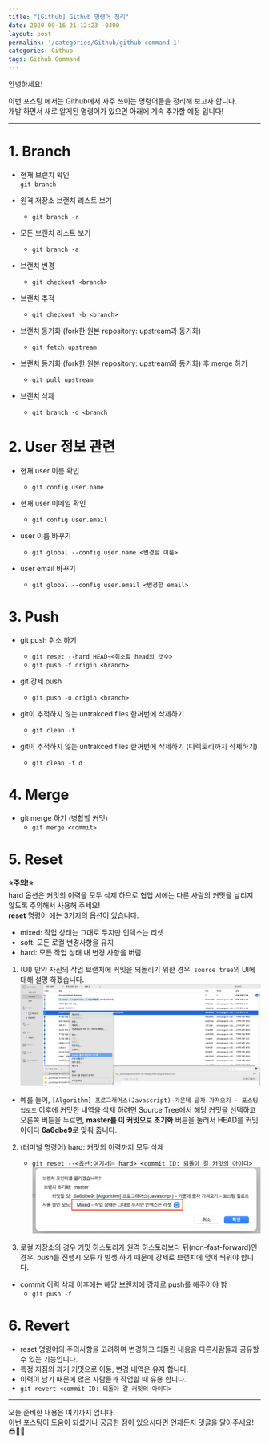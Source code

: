 ```yaml
---
title: "[Github] Github 명령어 정리"
date: 2020-09-16 21:12:23 -0400
layout: post
permalink: '/categories/Github/github-command-1'
categories: Github
tags: Github Command
---
```


안녕하세요!

이번 포스팅 에서는 Github에서 자주 쓰이는 명령어들을 정리해 보고자 합니다.  
개발 하면서 새로 알게된 명령어가 있으면 아래에 계속 추가할 예정 입니다!

-----
# 1. Branch
- 현재 브랜치 확인  
`git branch`

- 원격 저장소 브랜치 리스트 보기  
    - `git branch -r`

- 모든 브랜치 리스트 보기  
    - `git branch -a`

- 브랜치 변경  
    - `git checkout <branch>`

- 브랜치 추적  
    - `git checkout -b <branch>`

- 브랜치 동기화 (fork한 원본 repository: upstream과 동기화)  
    - `git fetch upstream`

- 브랜치 동기화 (fork한 원본 repository: upstream와 동기화) 후 merge 하기  
    - `git pull upstream`

- 브랜치 삭제  
    - `git branch -d <branch`


# 2. User 정보 관련
- 현재 user 이름 확인  
    - `git config user.name`

- 현재 user 이메일 확인  
    - `git config user.email`

- user 이름 바꾸기  
    - `git global --config user.name <변경할 이름>`

- user email 바꾸기  
    - `git global --config user.email <변경할 email>`


# 3. Push
- git push 취소 하기  
    - `git reset --hard HEAD~<취소할 head의 갯수>`  
    - `git push -f origin <branch>`  

- git 강제 push  
    - `git push -u origin <branch>`

- git이 추적하지 않는 untrakced files 한꺼번에 삭제하기  
    - `git clean -f`

- git이 추적하지 않는 untrakced files 한꺼번에 삭제하기 (디렉토리까지 삭제하기)  
    - `git clean -f d`


# 4. Merge
- git merge 하기 (병합할 커밋)  
    - `git merge <commit>`


# 5. Reset
**⭐️주의!⭐️**  
hard 옵션은 커밋의 이력을 모두 삭제 하므로 협업 시에는 다른 사람의 커밋을 날리지 않도록 주의해서 사용해 주세요!  
**reset** 명령어 에는 3가지의 옵션이 있습니다.
- mixed: 작업 상태는 그대로 두지만 인덱스는 리셋
- soft: 모든 로컬 변경사항을 유지
- hard: 모든 작업 상태 내 변경 사항을 버림 

1. (UI) 만약 자신의 작업 브랜치에 커밋을 되돌리기 위한 경우, `source tree`의 UI에 대해 설명 하겠습니다.  
![image](/assets/images/github/git-commit-reset.png)
- 예를 들어, `[Algorithm] 프로그래머스(Javascript)-가운데 글자 가져오기 - 포스팅 업로드` 이후에 커밋한 내역을 삭제 하려면 Source Tree에서 해당 커밋을 선택하고 오른쪽 버튼을 누르면, **master를 이 커밋으로 초기화** 버튼을 눌러서 HEAD를 커밋 아이디 **6a6dbe9**로 맞춰 줍니다.

2. (터미널 명령어) hard: 커밋의 이력까지 모두 삭제
    - `git reset --<옵션:여기서는 hard> <commit ID: 되돌아 갈 커밋의 아이디>`
![image2](/assets/images/github/github-branch-pointer.png)

3. 로컬 저장소의 경우 커밋 히스토리가 원격 히스토리보다 뒤(non-fast-forward)인 경우, push를 진행시 오류가 발생 하기 때문에 강제로 브랜치에 덮어 씌워야 합니다.
- commit 이력 삭제 이후에는 해당 브랜치에 강제로 push를 해주어야 함
   - `git push -f`


# 6. Revert
- reset 명령어의 주의사항을 고려하여 변경하고 되돌린 내용을 다른사람들과 공유할 수 있는 기능입니다.
- 특정 지점의 과거 커밋으로 이동, 변경 내역은 유지 합니다.
- 이력이 남기 때문에 많은 사람들과 작업할 때 유용 합니다.
- `git revert <commit ID: 되돌아 갈 커밋의 아이디>`


-----

오늘 준비한 내용은 여기까지 입니다.  
이번 포스팅이 도움이 되셨거나 궁금한 점이 있으시다면 언제든지 댓글을 달아주세요!😎👍🏻
